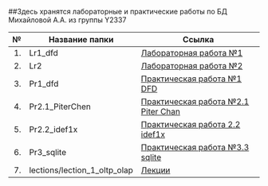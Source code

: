 ##Здесь хранятся лабораторные и практические работы по БД Михайловой А.А. из группы Y2337

№  |Название папки  | Ссылка
-------------:| -------------  | -------------
1.| Lr1_dfd  | [Лабораторная работа №1](./Lr1_dfd)
2.| Lr2  | [Лабораторная работа №2](./Lr2)
3.| Pr1_dfd  | [Практическая работа №1 DFD](./Pr1_dfd)
4.| Pr2.1_PiterChen  | [Практическая работа №2.1 Piter Chan](./Pr2.1_PiterChen)
5.| Pr2.2_idef1x | [Практическая работа 2.2 idef1x](./Pr2.2_idef1x)
6.| Pr3_sqlite | [Практическая работа №3.3 sqlite](./Pr3_sqlite)
7.| lections/lection_1_oltp_olap | [Лекции](./lections/lection_1_oltp_olap)